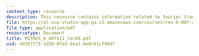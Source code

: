 ```yaml
---
content_type: resource
description: This resource contains information related to fourier transform properties.
file: https://ol-ocw-studio-app-qa.s3.amazonaws.com/courses/res-6-007-signals-and-systems-spring-2011/403577752d3007ed4ea30e8c61cf90d7_MITRES_6_007S11_lec09.pdf
file_type: application/pdf
resourcetype: Document
title: MITRES_6_007S11_lec09.pdf
uid: 40357775-2d30-07ed-4ea3-0e8c61cf90d7
---
```

